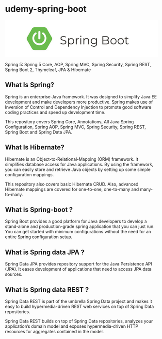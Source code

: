 # udemy-spring-boot

![alt text](https://github.com/slakhwara1/udemy-spring-boot/blob/main/Spring-boot.png?raw=true)

Spring 5: Spring 5 Core, AOP, Spring MVC, Spring Security, Spring REST, Spring Boot 2, Thymeleaf, JPA & Hibernate

## What Is Spring?

Spring is an enterprise Java framework. It was designed to simplify Java EE development and make developers more productive. Spring makes use of Inversion of Control and Dependency Injection to promote good software coding practices and speed up development time.

This repository covers Spring Core, Annotations, All Java Spring Configuration, Spring AOP, Spring MVC, Spring Security, Spring REST, Spring Boot and Spring Data JPA.

## What Is Hibernate?

Hibernate is an Object-to-Relational-Mapping (ORM) framework. It simplifies database access for Java applications. By using the framework, you can easily store and retrieve Java objects by setting up some simple configuration mappings.

This repository also covers basic Hibernate CRUD. Also, advanced Hibernate mappings are covered for one-to-one, one-to-many and many-to-many.

## What is Spring-boot ?

Spring Boot provides a good platform for Java developers to develop a stand-alone and production-grade spring application that you can just run. You can get started with minimum configurations without the need for an entire Spring configuration setup.

## What is Spring data JPA ?

Spring Data JPA provides repository support for the Java Persistence API (JPA). It eases development of applications that need to access JPA data sources.

## What is Spring data REST ?

Spring Data REST is part of the umbrella Spring Data project and makes it easy to build hypermedia-driven REST web services on top of Spring Data repositories.

Spring Data REST builds on top of Spring Data repositories, analyzes your application’s domain model and exposes hypermedia-driven HTTP resources for aggregates contained in the model.
